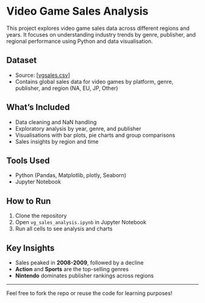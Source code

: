 # Video Game Sales Analysis

This project explores video game sales data across different regions and years. It focuses on understanding industry trends by genre, publisher, and regional performance using Python and data visualisation.

## Dataset
- Source: [[vgsales.csv](https://www.kaggle.com/datasets/gregorut/videogamesales)]
- Contains global sales data for video games by platform, genre, publisher, and region (NA, EU, JP, Other)

## What’s Included
- Data cleaning and NaN handling
- Exploratory analysis by year, genre, and publisher
- Visualisations with bar plots, pie charts and group comparisons
- Sales insights by region and time

## Tools Used
- Python (Pandas, Matplotlib, plotly, Seaborn)
- Jupyter Notebook

## How to Run
1. Clone the repository
2. Open `vg_sales_analysis.ipynb` in Jupyter Notebook
3. Run all cells to see analysis and charts

## Key Insights
- Sales peaked in **2008-2009**, followed by a decline
- **Action** and **Sports** are the top-selling genres
- **Nintendo** dominates publisher rankings across regions

---

Feel free to fork the repo or reuse the code for learning purposes!
